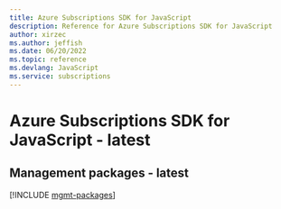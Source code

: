 ```yaml
---
title: Azure Subscriptions SDK for JavaScript
description: Reference for Azure Subscriptions SDK for JavaScript
author: xirzec
ms.author: jeffish
ms.date: 06/20/2022
ms.topic: reference
ms.devlang: JavaScript
ms.service: subscriptions
---
```

# Azure Subscriptions SDK for JavaScript - latest
## Management packages - latest
[!INCLUDE [mgmt-packages](subscriptions-mgmt-index.md)]

